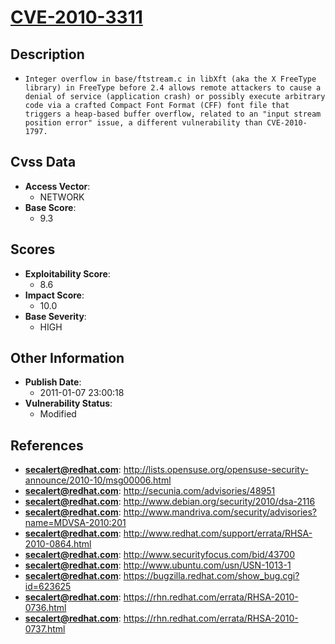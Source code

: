 
# [CVE-2010-3311](https://cve.mitre.org/cgi-bin/cvename.cgi?name=CVE-2010-3311)

## Description

- `Integer overflow in base/ftstream.c in libXft (aka the X FreeType library) in FreeType before 2.4 allows remote attackers to cause a denial of service (application crash) or possibly execute arbitrary code via a crafted Compact Font Format (CFF) font file that triggers a heap-based buffer overflow, related to an "input stream position error" issue, a different vulnerability than CVE-2010-1797.`

## Cvss Data

- **Access Vector**:
  - NETWORK
- **Base Score**:
  - 9.3

## Scores

- **Exploitability Score**:
  - 8.6
- **Impact Score**:
  - 10.0
- **Base Severity**:
  - HIGH

## Other Information

- **Publish Date**:
  - 2011-01-07 23:00:18
- **Vulnerability Status**:
  - Modified

## References

- **secalert@redhat.com**: http://lists.opensuse.org/opensuse-security-announce/2010-10/msg00006.html
- **secalert@redhat.com**: http://secunia.com/advisories/48951
- **secalert@redhat.com**: http://www.debian.org/security/2010/dsa-2116
- **secalert@redhat.com**: http://www.mandriva.com/security/advisories?name=MDVSA-2010:201
- **secalert@redhat.com**: http://www.redhat.com/support/errata/RHSA-2010-0864.html
- **secalert@redhat.com**: http://www.securityfocus.com/bid/43700
- **secalert@redhat.com**: http://www.ubuntu.com/usn/USN-1013-1
- **secalert@redhat.com**: https://bugzilla.redhat.com/show_bug.cgi?id=623625
- **secalert@redhat.com**: https://rhn.redhat.com/errata/RHSA-2010-0736.html
- **secalert@redhat.com**: https://rhn.redhat.com/errata/RHSA-2010-0737.html
